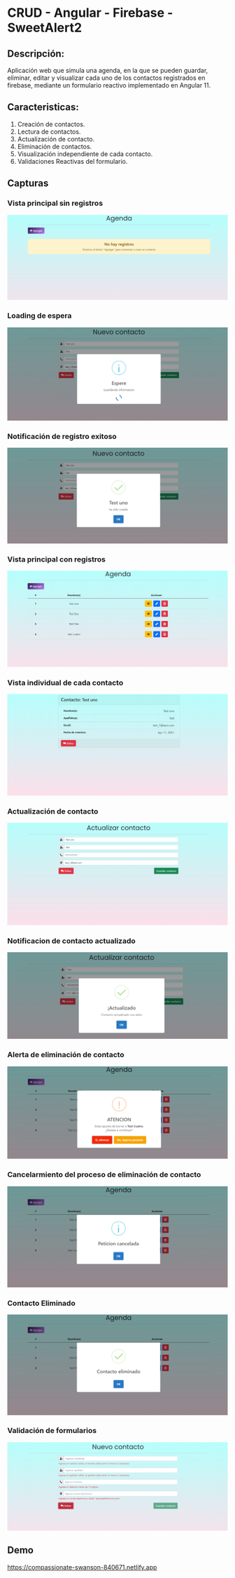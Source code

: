 # CRUD - Angular - Firebase - SweetAlert2

## Descripción:
Aplicación web que simula una agenda, en la que se pueden guardar, eliminar, editar y visualizar cada uno de los contactos registrados en firebase, mediante un formulario reactivo implementado en Angular 11.

## Caracteristicas:
1. Creación de contactos.
2. Lectura de contactos.
3. Actualización de contacto.
4. Eliminación de contactos.
5. Visualización independiente de cada contacto.
5. Validaciones Reactivas del formulario.


## Capturas

### Vista principal sin registros
![img_1!](src/assets/img/1.png)

### Loading de espera
![img_2!](src/assets/img/2.png)

### Notificación de registro exitoso
![img_3!](src/assets/img/3.png)

### Vista principal con registros
![img_4!](src/assets/img/4.png)

### Vista individual de cada contacto
![img_5!](src/assets/img/5.png)

### Actualización de contacto
![img_6!](src/assets/img/6.png)

### Notificacion de contacto actualizado
![img_7!](src/assets/img/11.png)

### Alerta de eliminación de contacto
![img_7!](src/assets/img/7.png)

### Cancelarmiento del proceso de eliminación de contacto
![img_8!](src/assets/img/8.png)

### Contacto Eliminado
![img_9!](src/assets/img/9.png)

### Validación de formularios
![img_10!](src/assets/img/10.png)


## Demo
https://compassionate-swanson-840671.netlify.app
